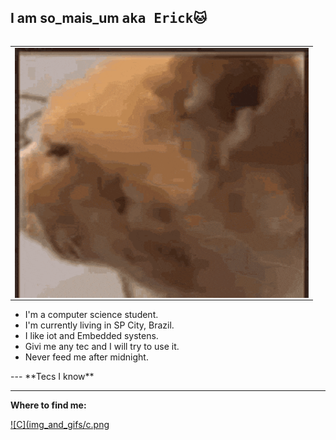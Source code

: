 ## I am so_mais_um <tt>aka Erick</tt>🐱
<table border="0" align="right" >
  <tr>
    <td>
<img src="img_and_gifs/cummins.gif"  height="400" width="470" align="right" />    </td>
  </tr>
</table>


<ul>
  <li>I'm a computer science student.</li>
  <li>I'm currently living in SP City, Brazil.</li>
  <li>I like iot and Embedded systens.</li>
  <li>Givi me any tec and I will try to use it.</li>
  <li>Never feed me after midnight.</li>
</ul>
---
**Tecs I know**



---

**Where to find me:**

[![C](img_and_gifs/c.png](https://seriouscomputerist.atariverse.com/media/pdf/book/C%20Programming%20Language%20-%202nd%20Edition%20(OCR).pdf
)
